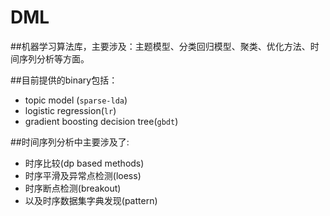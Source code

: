 DML
==

##机器学习算法库，主要涉及：主题模型、分类回归模型、聚类、优化方法、时间序列分析等方面。

##目前提供的binary包括：

* topic model (`sparse-lda`)  
* logistic regression(`lr`) 
* gradient boosting decision tree(`gbdt`)

##时间序列分析中主要涉及了:
* 时序比较(dp based methods)
* 时序平滑及异常点检测(loess)
* 时序断点检测(breakout)
* 以及时序数据集字典发现(pattern)


